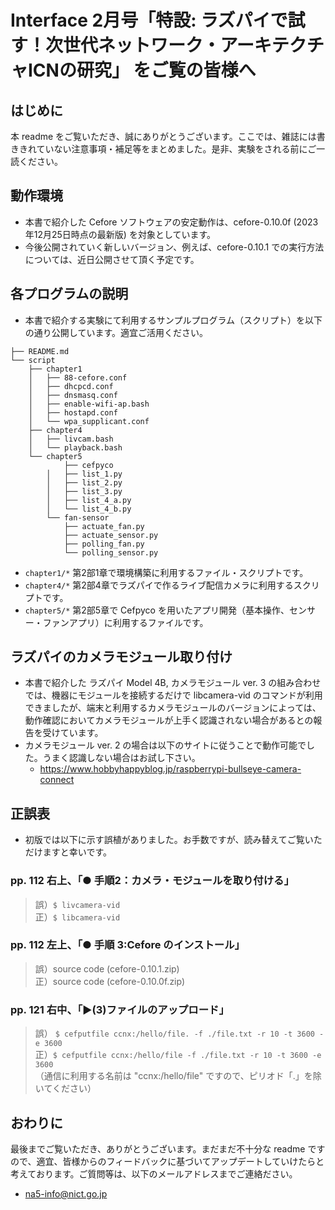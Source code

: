 # Interface 2月号「特設: ラズパイで試す！次世代ネットワーク・アーキテクチャICNの研究」 をご覧の皆様へ

## はじめに
本 readme をご覧いただき、誠にありがとうございます。ここでは、雑誌には書ききれていない注意事項・補足等をまとめました。是非、実験をされる前にご一読ください。

## 動作環境
- 本書で紹介した Cefore ソフトウェアの安定動作は、cefore-0.10.0f (2023年12月25日時点の最新版) を対象としています。
- 今後公開されていく新しいバージョン、例えば、cefore-0.10.1 での実行方法については、近日公開させて頂く予定です。
<!-- では、OpenSSL などのライブラリ周りの改修が入っておりますので、追加手順が必要になります。このバージョンのソースコードで実行される方は後述の "cefore-0.10.1 での動作" をご覧ください。 -->

## 各プログラムの説明
- 本書で紹介する実験にて利用するサンプルプログラム（スクリプト）を以下の通り公開しています。適宜ご活用ください。
```console
├── README.md
└── script
    ├── chapter1
    │   ├── 88-cefore.conf
    │   ├── dhcpcd.conf
    │   ├── dnsmasq.conf
    │   ├── enable-wifi-ap.bash
    │   ├── hostapd.conf
    │   └── wpa_supplicant.conf
    ├── chapter4
    │   ├── livcam.bash
    │   └── playback.bash
    └── chapter5
            ├── cefpyco
        │   ├── list_1.py
        │   ├── list_2.py
        │   ├── list_3.py
        │   ├── list_4_a.py
        │   └── list_4_b.py
        └── fan-sensor
            ├── actuate_fan.py
            ├── actuate_sensor.py
            ├── polling_fan.py
            └── polling_sensor.py
```
- `chapter1/*` 第2部1章で環境構築に利用するファイル・スクリプトです。
- `chapter4/*` 第2部4章でラズパイで作るライブ配信カメラに利用するスクリプトです。
- `chapter5/*` 第2部5章で Cefpyco を用いたアプリ開発（基本操作、センサー・ファンアプリ）に利用するファイルです。

<!-- ## cefore-0.10.1 のインストール
先述の通り、cefore-0.10.1 は OpenSSL 3.x を前提としているため OpenSSL 1.x 対応の cefore-0.10.0f とは OpenSSL のインストール方法が異なります。以下の手順で OpenSSL をインストールした後、Cefore のインストール時に当該ライブラリをご指定ください。
### ラズパイの OpenSSL 3.x 設定
-  -->

## ラズパイのカメラモジュール取り付け
- 本書で紹介した ラズパイ Model 4B, カメラモジュール ver. 3 の組み合わせでは、機器にモジュールを接続するだけで libcamera-vid のコマンドが利用できましたが、端末と利用するカメラモジュールのバージョンによっては、動作確認においてカメラモジュールが上手く認識されない場合があるとの報告を受けています。
- カメラモジュール ver. 2 の場合は以下のサイトに従うことで動作可能でした。うまく認識しない場合はお試し下さい。
  - https://www.hobbyhappyblog.jp/raspberrypi-bullseye-camera-connect

## 正誤表
- 初版では以下に示す誤植がありました。お手数ですが、読み替えてご覧いただけますと幸いです。
### pp. 112 右上、「● 手順2：カメラ・モジュールを取り付ける」
> 誤）`$ livcamera-vid`  
> 正）`$ libcamera-vid`   

### pp. 112 左上、「● 手順 3:Cefore のインストール」
> 誤）source code (cefore-0.10.1.zip)  
> 正）source code (cefore-0.10.0f.zip)  

### pp. 121 右中、「▶(3)ファイルのアップロード」
> 誤） `$ cefputfile ccnx:/hello/file. -f ./file.txt -r 10 -t 3600 -e 3600`  
> 正）`$ cefputfile ccnx:/hello/file -f ./file.txt -r 10 -t 3600 -e 3600`  
（通信に利用する名前は "ccnx:/hello/file" ですので、ピリオド「.」を除いてください）


## おわりに
最後までご覧いただき、ありがとうございます。まだまだ不十分な readme ですので、適宜、皆様からのフィードバックに基づいてアップデートしていけたらと考えております。ご質問等は、以下のメールアドレスまでご連絡ださい。
- na5-info@nict.go.jp
